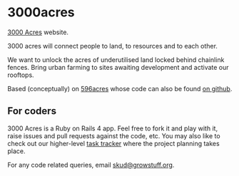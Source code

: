 3000acres
=========

[3000 Acres](http://www.3000acres.org) website.

3000 acres will connect people to land, to resources and to each other.

We want to unlock the acres of underutilised land locked behind
chainlink fences. Bring urban farming to sites awaiting development and
activate our rooftops.

Based (conceptually) on [596acres](http://596acres.org/) whose code can
also be found [on github](https://github.com/596acres/).

## For coders

3000 Acres is a Ruby on Rails 4 app.  Feel free to fork it and play with
it, raise issues and pull requests against the code, etc.  You may also
like to check out our higher-level [task
tracker](https://www.pivotaltracker.com/s/projects/938508) where the
project planning takes place.

For any code related queries, email
[skud@growstuff.org](mailto:skud@growstuff.org).

